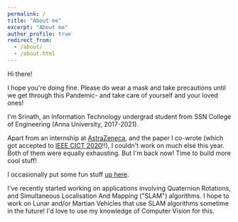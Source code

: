 ```yaml
---
permalink: /
title: "About me"
excerpt: "About me"
author_profile: true
redirect_from: 
  - /about/
  - /about.html
---
```


Hi there!

I hope you're doing fine. Please do wear a mask and take precautions until we get through this Pandemic- and take care of yourself and your loved ones!

I'm Srinath, an Information Technology undergrad student from SSN College of Engineering (Anna University, 2017-2021).

Apart from an internship at [AstraZeneca](https://www.linkedin.com/company/astrazeneca/), and the paper I co-wrote (which got accepted to [IEEE CICT 2020](http://www.cict2020.iiitdm.ac.in/)!!), I couldn't work on much else this year. Both of them were equally exhausting. But I'm back now! Time to build more cool stuff! 

I occasionally put some fun stuff [up here](https://srinathvrao.github.io/year-archive/).

I've recently started working on applications involving Quaternion Rotations, and Simultaneous Localisation And Mapping ("SLAM") algorithms. I hope to work on Lunar and/or Martian Vehicles that use SLAM algorithms sometime in the future! I'd love to use my knowledge of Computer Vision for this.
